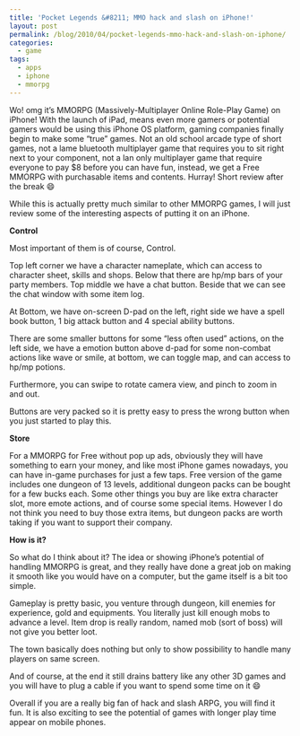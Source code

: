 ```yaml
---
title: 'Pocket Legends &#8211; MMO hack and slash on iPhone!'
layout: post
permalink: /blog/2010/04/pocket-legends-mmo-hack-and-slash-on-iphone/
categories:
  - game
tags:
  - apps
  - iphone
  - mmorpg
---
```

<lightbox-img src="{{site.url}}/wp-content/uploads/2010/04/IMG_04221.PNG" caption=""></lightbox-img>

Wo! omg it&#8217;s MMORPG (Massively-Multiplayer Online Role-Play Game) on iPhone! With the launch of iPad, means even
more gamers or potential gamers would be using this iPhone OS platform, gaming companies finally begin to make some
&#8220;true&#8221; games. Not an old school arcade type of short games, not a lame bluetooth multiplayer game that requires
you to sit right next to your component, not a lan only multiplayer game that require everyone to pay $8 before you can have fun,
instead, we get a Free MMORPG with purchasable items and contents. Hurray! Short review after the break :smile:

While this is actually pretty much similar to other MMORPG games, I will just review some of the interesting aspects of
putting it on an iPhone.

**Control**

Most important of them is of course, Control.

<lightbox-img src="{{site.url}}/wp-content/uploads/2010/04/IMG_04303.PNG" caption=""></lightbox-img>

Top left corner we have a character nameplate, which can access to character sheet, skills and shops. Below that there are
hp/mp bars of your party members. Top middle we have a chat button. Beside that we can see the chat window with some item log.

At Bottom, we have on-screen D-pad on the left, right side we have a spell book button, 1 big attack button and 4 special
ability buttons.

There are some smaller buttons for some &#8220;less often used&#8221; actions, on the left side, we have a emotion button
above d-pad for some non-combat actions like wave or smile, at bottom, we can toggle map, and can access to hp/mp potions.

Furthermore, you can swipe to rotate camera view, and pinch to zoom in and out.

Buttons are very packed so it is pretty easy to press the wrong button when you just started to play this.

**Store**

<lightbox-img src="{{site.url}}/wp-content/uploads/2010/04/IMG_0434.PNG" caption=""></lightbox-img>

For a MMORPG for Free without pop up ads, obviously they will have something to earn your money, and like most iPhone games
nowadays, you can have in-game purchases for just a few taps. Free version of the game includes one dungeon of 13 levels,
additional dungeon packs can be bought for a few bucks each. Some other things you buy are like extra character slot, more
emote actions, and of course some special items. However I do not think you need to buy those extra items, but dungeon packs
are worth taking if you want to support their company.

**How is it?**

So what do I think about it? The idea or showing iPhone&#8217;s potential of handling MMORPG is great, and they really have
done a great job on making it smooth like you would have on a computer, but the game itself is a bit too simple.

Gameplay is pretty basic, you venture through dungeon, kill enemies for experience, gold and equipments. You literally
just kill enough mobs to advance a level. Item drop is really random, named mob (sort of boss) will not give you better loot.

The town basically does nothing but only to show possibility to handle many players on same screen.

And of course, at the end it still drains battery like any other 3D games and you will have to plug a cable if you want
to spend some time on it :smile:

Overall if you are a really big fan of hack and slash ARPG, you will find it fun. It is also exciting to see the potential
of games with longer play time appear on mobile phones.

<lightbox-img src="{{site.url}}/wp-content/uploads/2010/04/IMG_0433.PNG" caption=""></lightbox-img>

<!--google_ad_client = "pub-9325509044951275";/* 468x60, created 4/9/10 */google_ad_slot = "6358062181";google_ad_width = 468;google_ad_height = 60;//-->
